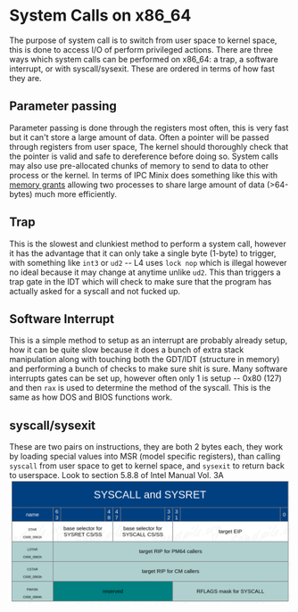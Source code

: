 # System Calls on x86_64
The purpose of system call is to switch from user space to kernel space, this is done to access I/O of perform privileged actions. There are three ways which system calls can be performed on x86_64: a trap, a software interrupt, or with syscall/sysexit. These are ordered in terms of how fast they are.

## Parameter passing
Parameter passing is done through the registers most often, this is very fast but it can't store a large amount of data. Often a pointer will be passed through registers from user space, The kernel should thoroughly check that the pointer is valid and safe to dereference before doing so. System calls may also use pre-allocated chunks of memory to send to data to other process or the kernel. In terms of IPC Minix does something like this with [memory grants](https://wiki.minix3.org/doku.php?id=developersguide:memorygrants) allowing two processes to share large amount of data (>64-bytes) much more efficiently.

## Trap
This is the slowest and clunkiest method to perform a system call, however it has the advantage that it can only take a single byte (1-byte) to trigger, with something like `int3` or `ud2` -- L4 uses `lock nop` which is illegal however no ideal because it may change at anytime unlike `ud2`. This than triggers a trap gate in the IDT which will check to make sure that the program has actually asked for a syscall and not fucked up.

## Software Interrupt
This is a simple method to setup as an interrupt are probably already setup, how it can be quite slow because it does a bunch of extra stack manipulation along with touching both the GDT/IDT (structure in memory) and performing a bunch of checks to make sure shit is sure. Many software interrupts gates can be set up, however often only 1 is setup -- 0x80 (127) and then `rax` is used to determine the method of the syscall. This is the same as how DOS and BIOS functions work.

## syscall/sysexit
These are two pairs on instructions, they are both 2 bytes each, they work by loading special values into MSR (model specific registers), than calling `syscall` from user space to get to kernel space, and `sysexit` to return back to userspace. Look to section 5.8.8 of Intel Manual Vol. 3A
![syscall_msr](media/syscall_msr.png)
